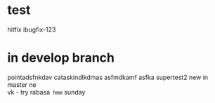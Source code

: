 # test
hitfix
ibugfix-123
# in develop branch
pointadsfnkdav
cataskindlkdmas
asfmdkamf
asfka
supertest2
new in master
ne	
vk - try
rabasa`
hmm`
sunday
